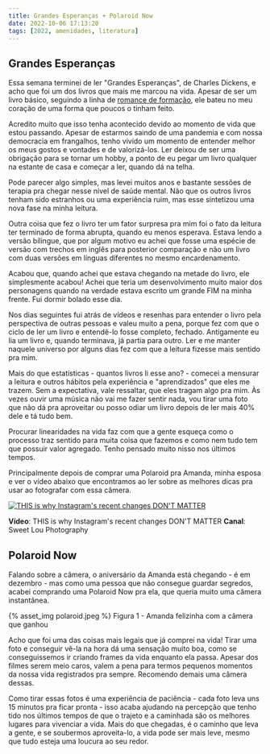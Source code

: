 ```yaml
---
title: Grandes Esperanças + Polaroid Now
date: 2022-10-06 17:13:20
tags: [2022, amenidades, literatura]
---
```


## Grandes Esperanças

Essa  semana terminei de ler "Grandes Esperanças", de Charles Dickens, e acho que foi um dos livros que mais me marcou na vida. Apesar de ser um livro básico, seguindo a linha de [romance de formação](https://www.nostalgiacinza.com.br/2020/04/o-que-e-um-romance-de-formacao.html), ele bateu no meu coração de uma forma que poucos o tinham feito.

Acredito muito que isso tenha acontecido devido ao momento de vida que estou passando. Apesar de estarmos saindo de uma pandemia e com nossa democracia em frangalhos, tenho vivido um momento de entender melhor os meus gostos e vontades e de valorizá-los. Ler deixou de ser uma obrigação para se tornar um hobby, a ponto de eu pegar um livro qualquer na estante de casa e começar a ler, quando dá na telha.

Pode parecer algo simples, mas levei muitos anos e bastante sessões de terapia pra chegar nesse nível de saúde mental. Não que os outros livros tenham sido estranhos ou uma experiência ruim, mas esse sintetizou uma nova fase na minha leitura.

Outra coisa que fez o livro ter um fator surpresa pra mim foi o fato da leitura ter terminado de forma abrupta, quando eu menos esperava. Estava lendo a versão bílingue, que por algum motivo eu achei que fosse uma espécie de versão com trechos em inglês para posterior comparação e não um livro  com duas versões em línguas diferentes no mesmo encardenamento.

Acabou que, quando achei que estava chegando na metade do livro, ele simplesmente acabou! Achei que teria um desenvolvimento muito maior dos personagens quando na verdade estava escrito um grande FIM na minha frente. Fui dormir bolado esse dia.

Nos dias seguintes fui atrás de vídeos e resenhas para entender o livro pela perspectiva de outras pessoas e valeu muito a pena, porque fez com que o ciclo de ler um livro e entendê-lo fosse completo, fechado. Antigamente eu lia um livro e, quando terminava, já partia para outro. Ler e me manter naquele universo por alguns dias fez com que a leitura fizesse mais sentido pra mim.

Mais do que estatísticas - quantos livros li esse ano? - comecei a mensurar a leitura e outros hábitos pela experiência e "aprendizados" que eles me trazem. Sem a expectativa, vale ressaltar, que eles tragam algo pra mim. Às vezes ouvir uma música não vai me fazer sentir nada, vou tirar uma foto que não dá pra aproveitar ou posso odiar um livro depois de ler mais 40% dele e tá tudo bem.

Procurar linearidades na vida faz com que a gente esqueça como o processo traz sentido para muita coisa que fazemos e como nem tudo tem que possuir valor agregado. Tenho pensado muito nisso nos últimos tempos.

Principalmente depois de comprar uma Polaroid pra Amanda, minha esposa e ver o vídeo abaixo que encontramos ao ler sobre as melhores dicas pra usar ao fotografar com essa câmera.

[![THIS is why Instagram's recent changes DON'T MATTER](https://img.youtube.com/vi/G_HqF17Bbio/0.jpg)](https://www.youtube.com/watch?v=G_HqF17Bbio)


**Vídeo**: THIS is why Instagram's recent changes DON'T MATTER
**Canal**: Sweet Lou Photography


## Polaroid Now

Falando sobre a câmera, o aniversário da Amanda está chegando - é em dezembro - mas como uma pessoa que não consegue guardar segredos, acabei comprando uma Polaroid Now pra ela, que queria muito uma câmera instantânea.

{% asset_img polaroid.jpeg %}
Figura 1 - Amanda felizinha com a câmera que ganhou

Acho que foi uma das coisas mais legais que já comprei na vida! Tirar uma foto e conseguir vê-la na hora dá uma sensação muito boa, como se conseguissemos ir criando frames da vida enquanto ela passa. Apesar dos filmes serem meio caros, valem a pena para termos pequenos momentos da nossa vida registrados pra sempre. Recomendo demais uma câmera dessas.

Como tirar essas fotos é uma experiência de paciência - cada foto leva uns 15 minutos pra ficar pronta - isso acaba ajudando na percepção que tenho tido nos últimos tempos de que o trajeto e a caminhada são os melhores lugares para vivenciar a vida. Mais do que chegadas, é o caminho que leva a gente, e se soubermos aproveita-lo, a vida pode ser mais leve, mesmo que tudo esteja uma loucura ao seu redor.